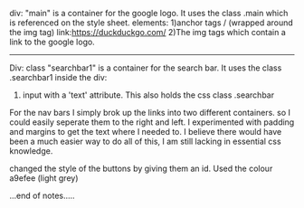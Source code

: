 div: "main" is a container for the google logo. It uses the class .main which is referenced on the style sheet.
elements:
1)anchor tags <a>/</a>  (wrapped around the img tag) link:https://duckduckgo.com/
2)The img tags which contain a link to the google logo.
<!--goes to duck duck go when clicked.-->
------
Div: class  "searchbar1" is a container for the search bar.
It uses the class .searchbar1
inside the div:
1) input with a 'text' attribute. This also holds the css class .searchbar

For the nav bars I simply brok up the links into two different containers. so I could easily seperate them to the right and left.
I experimented with padding and margins to get the text where I needed to.
I believe there would have been a much easier way to do all of this, I am still lacking in essential css knowledge.

changed the style of the buttons by giving them an id.
Used the colour a9efee (light grey)

...end of notes.....
